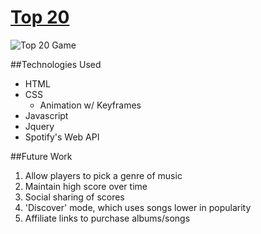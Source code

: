 # [Top 20](bitly.com/playtop20)

![Top 20 Game](http://i.imgur.com/usqRk5z.png)

##Technologies Used
* HTML
* CSS
  * Animation w/ Keyframes
* Javascript
* Jquery
* Spotify's Web API

##Future Work
1. Allow players to pick a genre of music
2. Maintain high score over time
3. Social sharing of scores
4. 'Discover' mode, which uses songs lower in popularity
5. Affiliate links to purchase albums/songs
